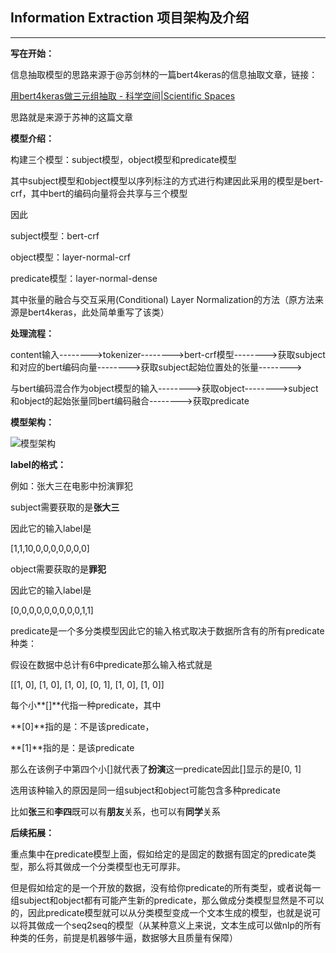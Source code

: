## Information Extraction 项目架构及介绍

------



**写在开始：**

信息抽取模型的思路来源于@苏剑林的一篇bert4keras的信息抽取文章，链接：

[用bert4keras做三元组抽取 - 科学空间|Scientific Spaces](https://spaces.ac.cn/archives/7161)

思路就是来源于苏神的这篇文章





**模型介绍：**

构建三个模型：subject模型，object模型和predicate模型

其中subject模型和object模型以序列标注的方式进行构建因此采用的模型是bert-crf，其中bert的编码向量将会共享与三个模型

因此

subject模型：bert-crf

object模型：layer-normal-crf

predicate模型：layer-normal-dense

其中张量的融合与交互采用(Conditional) Layer Normalization的方法（原方法来源是bert4keras，此处简单重写了该类）





**处理流程：**

content输入-------->tokenizer-------->bert-crf模型-------->获取subject和对应的bert编码向量-------->获取subject起始位置处的张量-------->

与bert编码混合作为object模型的输入-------->获取object-------->subject和object的起始张量同bert编码融合-------->获取predicate





**模型架构：**

![模型架构](E:\tang_nlp\information_extraction\模型架构.png)





**label的格式：**

例如：张大三在电影中扮演罪犯

subject需要获取的是**张大三**

因此它的输入label是

[1,1,10,0,0,0,0,0,0,0] 



object需要获取的是**罪犯**

因此它的输入label是

[0,0,0,0,0,0,0,0,0,1,1]



predicate是一个多分类模型因此它的输入格式取决于数据所含有的所有predicate种类：

假设在数据中总计有6中predicate那么输入格式就是

[[1, 0], [1, 0], [1, 0], [0, 1], [1, 0], [1, 0]]

每个小**[]**代指一种predicate，其中

**[0]**指的是：不是该predicate，

**[1]**指的是：是该predicate

那么在该例子中第四个小[]就代表了**扮演**这一predicate因此[]显示的是[0, 1]

选用该种输入的原因是同一组subject和object可能包含多种predicate

比如**张三**和**李四**既可以有**朋友**关系，也可以有**同学**关系





**后续拓展：**

重点集中在predicate模型上面，假如给定的是固定的数据有固定的predicate类型，那么将其做成一个分类模型也无可厚非。

但是假如给定的是一个开放的数据，没有给你predicate的所有类型，或者说每一组subject和object都有可能产生新的predicate，那么做成分类模型显然是不可以的，因此predicate模型就可以从分类模型变成一个文本生成的模型，也就是说可以将其做成一个seq2seq的模型（从某种意义上来说，文本生成可以做nlp的所有种类的任务，前提是机器够牛逼，数据够大且质量有保障）



